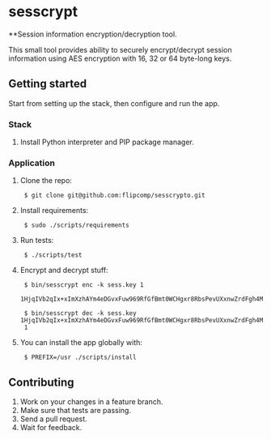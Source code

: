 # sesscrypt

**Session information encryption/decryption tool.

This small tool provides ability to securely encrypt/decrypt session information
using AES encryption with 16, 32 or 64 byte-long keys.

## Getting started

Start from setting up the stack, then configure and run the app.

### Stack

1. Install Python interpreter and PIP package manager.

### Application

1. Clone the repo:

        $ git clone git@github.com:flipcomp/sesscrypto.git

2. Install requirements:

        $ sudo ./scripts/requirements

3. Run tests:

        $ ./scripts/test

4. Encrypt and decrypt stuff:

        $ bin/sesscrypt enc -k sess.key 1
        1HjqIVb2qIx+xImXzhAYm4eDGvxFuw969RfGfBmt0WCHgxr8RbsPevUXxnwZrdFgh4Ma/EW7D3r1F8Z8Ga3RYA==

        $ bin/sesscrypt dec -k sess.key 1HjqIVb2qIx+xImXzhAYm4eDGvxFuw969RfGfBmt0WCHgxr8RbsPevUXxnwZrdFgh4Ma/EW7D3r1F8Z8Ga3RYA==
        1

5. You can install the app globally with:

        $ PREFIX=/usr ./scripts/install

## Contributing

1. Work on your changes in a feature branch.
2. Make sure that tests are passing.
3. Send a pull request.
4. Wait for feedback.
